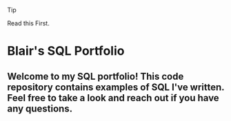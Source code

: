 > [!TIP]
> Read this First.
# Blair's SQL Portfolio
## Welcome to my SQL portfolio! This code repository contains examples of SQL I've written. Feel free to take a look and reach out if you have any questions.

